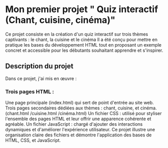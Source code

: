# Mon premier projet " Quiz interactif (Chant, cuisine, cinéma)" 
Ce projet consiste en la création d'un quiz interactif sur trois thèmes captivants : le chant, la cuisine et le cinéma 
Il a été conçu pour mettre en pratique les bases du développement HTML tout en proposant un exemple concret et accessible
pour les débutants souhaitant apprendre et s'inspirer.

## Description du projet 
Dans ce projet, j'ai mis en œuvre :

### Trois pages HTML :
Une page principale (index.html) qui sert de point d'entrée au site web.
Trois pages secondaires dédiées aux thèmes : chant, cuisine, et cinéma. (chant.html /cuisine.html /cinéma.html)
Un fichier CSS : utilisé pour styliser l'ensemble des pages HTML et leur offrir une apparence cohérente et agréable.
Un fichier JavaScript : chargé d'ajouter des interactions dynamiques et d'améliorer l'expérience utilisateur.
Ce projet illustre une organisation claire des fichiers et démontre l'application des bases de HTML, CSS, et JavaScript.










